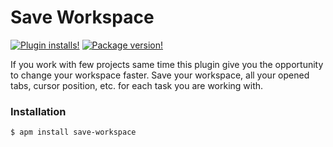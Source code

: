 Save Workspace
======

[![Plugin installs!](https://img.shields.io/apm/dm/save-workspace.svg?style=flat-square)](https://atom.io/packages/save-workspace)
[![Package version!](https://img.shields.io/apm/v/save-workspace.svg?style=flat-square)](https://atom.io/packages/save-workspace)

If you work with few projects same time this plugin give you the opportunity to change your workspace faster.  Save your workspace, all your opened tabs, cursor position, etc. for each task you are working with.

### Installation

```
$ apm install save-workspace
```
